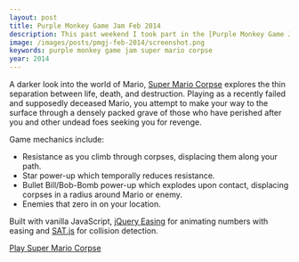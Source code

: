 ```yaml
---
layout: post
title: Purple Monkey Game Jam Feb 2014
description: This past weekend I took part in the [Purple Monkey Game Jam](http://purplemonkeygamejam.com/), an event run and sponsored by [Cantina](http://cantina.co/) in downtown Boston, MA. The theme for this game jam was **"You win, ... now what."** Here is brief description of both the story and the functionality of my game.
image: /images/posts/pmgj-feb-2014/screenshot.png
keywords: purple monkey game jam super mario corpse
year: 2014
---
```


A darker look into the world of Mario, [Super Mario Corpse](http://robotmonsterlovesyou.github.io/purplemonkeygamejam-feb-2014/) explores the thin separation between life, death, and destruction. Playing as a recently failed and supposedly deceased Mario, you attempt to make your way to the surface through a densely packed grave of those who have perished after you and other undead foes seeking you for revenge.

Game mechanics include:

- Resistance as you climb through corpses, displacing them along your path.
- Star power-up which temporally reduces resistance.
- Bullet Bill/Bob-Bomb power-up which explodes upon contact, displacing corpses in a radius around Mario or enemy.
- Enemies that zero in on your location.

Built with vanilla JavaScript, [jQuery Easing](https://github.com/ai/easings.net) for animating numbers with easing and [SAT.js](http://jriecken.github.io/sat-js/) for collision detection. 

[Play Super Mario Corpse](http://robotmonsterlovesyou.github.io/purplemonkeygamejam-feb-2014/)
